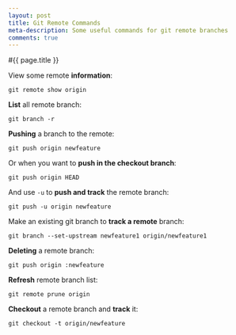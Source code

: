 ```yaml
---
layout: post
title: Git Remote Commands
meta-description: Some useful commands for git remote branches
comments: true
---
```


#{{ page.title }}

View some remote **information**:

	git remote show origin

**List** all remote branch:

	git branch -r

**Pushing** a branch to the remote:

	git push origin newfeature

Or when you want to **push in the checkout branch**:

	git push origin HEAD

And use `-u` to **push and track** the remote branch:

	git push -u origin newfeature

Make an existing git branch to **track a remote** branch:

	git branch --set-upstream newfeature1 origin/newfeature1

**Deleting** a remote branch:

	git push origin :newfeature

**Refresh** remote branch list:

	git remote prune origin

**Checkout** a remote branch and **track** it:

	git checkout -t origin/newfeature

